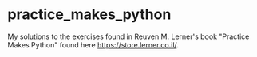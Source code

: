 # practice_makes_python
My solutions to the exercises found in Reuven M. Lerner's book "Practice Makes Python" found here https://store.lerner.co.il/. 
